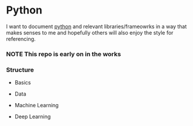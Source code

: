 # Python

I want to document [python](https://www.python.org/) and relevant libraries/frameowrks in a way that makes senses to me and hopefully others will also enjoy the style for referencing.  

### **NOTE** This repo is early on in the works

### Structure

- Basics

- Data

- Machine Learning

- Deep Learning